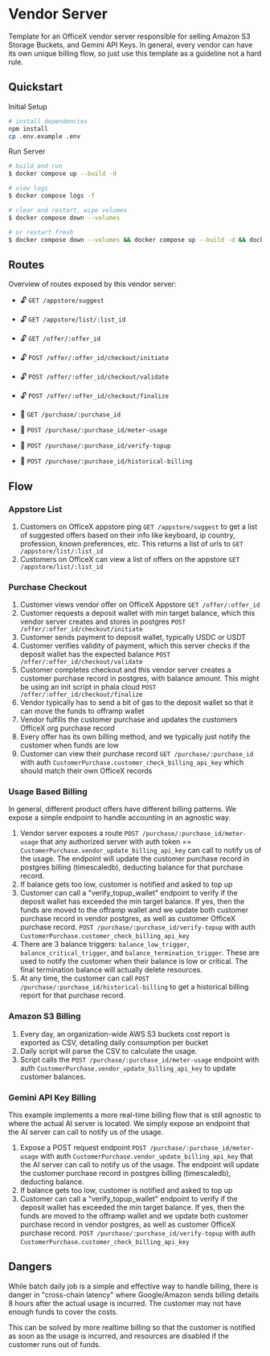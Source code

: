 # Vendor Server

Template for an OfficeX vendor server responsible for selling Amazon S3 Storage Buckets, and Gemini API Keys.
In general, every vendor can have its own unique billing flow, so just use this template as a guideline not a hard rule.

## Quickstart

Initial Setup

```sh
# install dependencies
npm install
cp .env.example .env
```

Run Server

```sh
# build and run
$ docker compose up --build -d

# view logs
$ docker compose logs -f

# clear and restart, wipe volumes
$ docker compose down --volumes

# or restart fresh
$ docker compose down --volumes && docker compose up --build -d && docker compose logs -f
```

## Routes

Overview of routes exposed by this vendor server:

- 🔓 `GET /appstore/suggest`
- 🔓 `GET /appstore/list/:list_id`

- 🔓 `GET /offer/:offer_id`
- 🔓 `POST /offer/:offer_id/checkout/initiate`
- 🔓 `POST /offer/:offer_id/checkout/validate`
- 🔓 `POST /offer/:offer_id/checkout/finalize`

- 🔐 `GET /purchase/:purchase_id`
- 🔐 `POST /purchase/:purchase_id/meter-usage`
- 🔐 `POST /purchase/:purchase_id/verify-topup`
- 🔐 `POST /purchase/:purchase_id/historical-billing`

## Flow

### Appstore List

1. Customers on OfficeX appstore ping `GET /appstore/suggest` to get a list of suggested offers based on their info like keyboard, ip country, profession, known preferences, etc. This returns a list of urls to `GET /appstore/list/:list_id`
2. Customers on OfficeX can view a list of offers on the appstore `GET /appstore/list/:list_id`

### Purchase Checkout

1. Customer views vendor offer on OfficeX Appstore `GET /offer/:offer_id`
2. Customer requests a deposit wallet with min target balance, which this vendor server creates and stores in postgres `POST /offer/:offer_id/checkout/initiate`
3. Customer sends payment to deposit wallet, typically USDC or USDT
4. Customer verifies validity of payment, which this server checks if the deposit wallet has the expected balance `POST /offer/:offer_id/checkout/validate`
5. Customer completes checkout and this vendor server creates a customer purchase record in postgres, with balance amount. This might be using an init script in phala cloud `POST /offer/:offer_id/checkout/finalize`
6. Vendor typically has to send a bit of gas to the deposit wallet so that it can move the funds to offramp wallet
7. Vendor fulfills the customer purchase and updates the customers OfficeX org purchase record
8. Every offer has its own billing method, and we typically just notify the customer when funds are low
9. Customer can view their purchase record `GET /purchase/:purchase_id` with auth `CustomerPurchase.customer_check_billing_api_key` which should match their own OfficeX records

### Usage Based Billing

In general, different product offers have different billing patterns. We expose a simple endpoint to handle accounting in an agnostic way.

1. Vendor server exposes a route `POST /purchase/:purchase_id/meter-usage` that any authorized server with auth token == `CustomerPurchase.vendor_update_billing_api_key` can call to notify us of the usage. The endpoint will update the customer purchase record in postgres billing (timescaledb), deducting balance for that purchase record.
2. If balance gets too low, customer is notified and asked to top up
3. Customer can call a "verify_topup_wallet" endpoint to verify if the deposit wallet has exceeded the min target balance. If yes, then the funds are moved to the offramp wallet and we update both customer purchase record in vendor postgres, as well as customer OfficeX purchase record. `POST /purchase/:purchase_id/verify-topup` with auth `CustomerPurchase.customer_check_billing_api_key`
4. There are 3 balance triggers: `balance_low_trigger`, `balance_critical_trigger`, and `balance_termination_trigger`. These are used to notify the customer when their balance is low or critical. The final termination balance will actually delete resources.
5. At any time, the customer can call `POST /purchase/:purchase_id/historical-billing` to get a historical billing report for that purchase record.

### Amazon S3 Billing

1. Every day, an organization-wide AWS S3 buckets cost report is exported as CSV, detailing daily consumption per bucket
2. Daily script will parse the CSV to calculate the usage.
3. Script calls the `POST /purchase/:purchase_id/meter-usage` endpoint with auth `CustomerPurchase.vendor_update_billing_api_key` to update customer balances.

### Gemini API Key Billing

This example implements a more real-time billing flow that is still agnostic to where the actual AI server is located. We simply expose an endpoint that the AI server can call to notify us of the usage.

1. Expose a POST request endpoint `POST /purchase/:purchase_id/meter-usage` with auth `CustomerPurchase.vendor_update_billing_api_key` that the AI server can call to notify us of the usage. The endpoint will update the customer purchase record in postgres billing (timescaledb), deducting balance.
2. If balance gets too low, customer is notified and asked to top up
3. Customer can call a "verify_topup_wallet" endpoint to verify if the deposit wallet has exceeded the min target balance. If yes, then the funds are moved to the offramp wallet and we update both customer purchase record in vendor postgres, as well as customer OfficeX purchase record. `POST /purchase/:purchase_id/verify-topup` with auth `CustomerPurchase.customer_check_billing_api_key`

## Dangers

While batch daily job is a simple and effective way to handle billing, there is danger in "cross-chain latency" where Google/Amazon sends billing details 8 hours after the actual usage is incurred. The customer may not have enough funds to cover the costs.

This can be solved by more realtime billing so that the customer is notified as soon as the usage is incurred, and resources are disabled if the customer runs out of funds.
